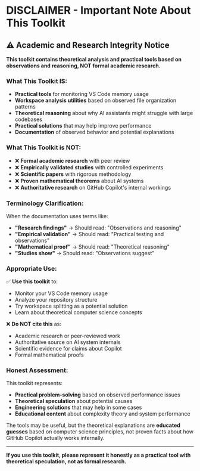 # DISCLAIMER - Important Note About This Toolkit

## ⚠️ Academic and Research Integrity Notice

**This toolkit contains theoretical analysis and practical tools based on observations and reasoning, NOT formal academic research.**

### What This Toolkit IS:
- **Practical tools** for monitoring VS Code memory usage
- **Workspace analysis utilities** based on observed file organization patterns
- **Theoretical reasoning** about why AI assistants might struggle with large codebases
- **Practical solutions** that may help improve performance
- **Documentation** of observed behavior and potential explanations

### What This Toolkit is NOT:
- ❌ **Formal academic research** with peer review
- ❌ **Empirically validated studies** with controlled experiments
- ❌ **Scientific papers** with rigorous methodology
- ❌ **Proven mathematical theorems** about AI systems
- ❌ **Authoritative research** on GitHub Copilot's internal workings

### Terminology Clarification:
When the documentation uses terms like:
- **"Research findings"** → Should read: "Observations and reasoning"
- **"Empirical validation"** → Should read: "Practical testing and observations"
- **"Mathematical proof"** → Should read: "Theoretical reasoning"
- **"Studies show"** → Should read: "Observations suggest"

### Appropriate Use:
✅ **Use this toolkit** to:
- Monitor your VS Code memory usage
- Analyze your repository structure
- Try workspace splitting as a potential solution
- Learn about theoretical computer science concepts

❌ **Do NOT cite this** as:
- Academic research or peer-reviewed work
- Authoritative source on AI system internals
- Scientific evidence for claims about Copilot
- Formal mathematical proofs

### Honest Assessment:
This toolkit represents:
- **Practical problem-solving** based on observed performance issues
- **Theoretical speculation** about potential causes
- **Engineering solutions** that may help in some cases
- **Educational content** about complexity theory and system performance

The tools may be useful, but the theoretical explanations are **educated guesses** based on computer science principles, not proven facts about how GitHub Copilot actually works internally.

---

**If you use this toolkit, please represent it honestly as a practical tool with theoretical speculation, not as formal research.**
